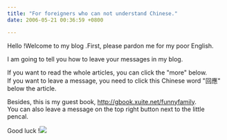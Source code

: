 ```yaml
---
title: "For foreigners who can not understand Chinese."
date: 2006-05-21 00:36:59 +0800

---
```




Hello !Welcome to my blog .First, please pardon me for my poor English.



I am going to tell you how to leave your messages in my blog.



If you want to read the whole articles, you can click the &quot;more&quot; below.<br />If you want to leave a message, you need to click this Chinese word &quot;回應&quot; below the article.



Besides, this is my guest book, <a href="http://gbook.xuite.net/funnyfamily">http://gbook.xuite.net/funnyfamily</a>.<br />You can also leave a message on the top right button next to the little pencal.



Good luck !![](/images/slum-area/212_m13.gif)


